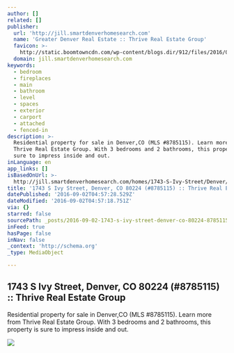```yaml
---
author: []
related: []
publisher:
  url: 'http://jill.smartdenverhomesearch.com'
  name: 'Greater Denver Real Estate :: Thrive Real Estate Group'
  favicon: >-
    http://static.boomtowncdn.com/wp-content/blogs.dir/912/files/2016/05/TRG-logo-V-e1463945928413.jpg
  domain: jill.smartdenverhomesearch.com
keywords:
  - bedroom
  - fireplaces
  - main
  - bathroom
  - level
  - spaces
  - exterior
  - carport
  - attached
  - fenced-in
description: >-
  Residential property for sale in Denver,CO (MLS #8785115). Learn more from
  Thrive Real Estate Group. With 3 bedrooms and 2 bathrooms, this property is
  sure to impress inside and out.
inLanguage: en
app_links: []
isBasedOnUrl: >-
  http://jill.smartdenverhomesearch.com/homes/1743-S-Ivy-Street/Denver/CO/80224/66211192/
title: '1743 S Ivy Street, Denver, CO 80224 (#8785115) :: Thrive Real Estate Group'
datePublished: '2016-09-02T04:57:28.529Z'
dateModified: '2016-09-02T04:57:18.751Z'
via: {}
starred: false
sourcePath: _posts/2016-09-02-1743-s-ivy-street-denver-co-80224-8785115-thrive-rea.md
inFeed: true
hasPage: false
inNav: false
_context: 'http://schema.org'
_type: MediaObject

---
```

<article style=""><h1>1743 S Ivy Street, Denver, CO 80224 (#8785115) :: Thrive Real Estate Group</h1><p>Residential property for sale in Denver,CO (MLS #8785115). Learn more from Thrive Real Estate Group. With 3 bedrooms and 2 bathrooms, this property is sure to impress inside and out.</p><img src="http://photos.boomtowncdn.com/metrolist/1280_boomver_1_8785115-1.jpg" /></article>